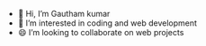 - 👋 Hi, I’m Gautham kumar
- 👀 I’m interested in coding and web development
- 😄 I’m looking to collaborate on web projects


